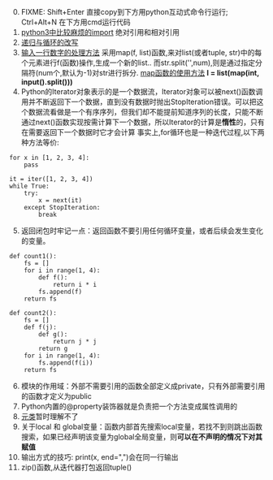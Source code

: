 0. FIXME: Shift+Enter 直接copy到下方用python互动式命令行运行; Ctrl+Alt+N 在下方用cmd运行代码
1. [python3中比较麻烦的import](https://zhuanlan.zhihu.com/p/63143493) 绝对引用和相对引用
2. [递归与循环的改写](https://www.zhihu.com/question/20418254?sort=created)
3. [输入一行数字的处理方法](https://blog.csdn.net/weixin_39613291/article/details/109872736)
   采用map(f, list)函数,来对list(或者tuple, str)中的每个元素进行f(函数)操作,生成一个新的list.. 
   而str.split('',num),则是通过指定分隔符(num个,默认为-1)对str进行拆分.
   [map函数的使用方法](https://www.runoob.com/python/python-func-map.html)
   <strong>l = list(map(int, input().split()))</strong>
4. Python的Iterator对象表示的是一个数据流，Iterator对象可以被next()函数调用并不断返回下一个数据，直到没有数据时抛出StopIteration错误。可以把这个数据流看做是一个有序序列，但我们却不能提前知道序列的长度，只能不断通过next()函数实现按需计算下一个数据，所以Iterator的计算是**惰性**的，只有在需要返回下一个数据时它才会计算
事实上,for循环也是一种迭代过程,以下两种方法等价:

```
for x in [1, 2, 3, 4]:
    pass
```
```
it = iter([1, 2, 3, 4])
while True:
    try:
        x = next(it)
    except StopIteration:
        break
```
5. 返回闭包时牢记一点：返回函数不要引用任何循环变量，或者后续会发生变化的变量。
```
def count1():
    fs = []
    for i in range(1, 4):
        def f():
            return i * i
        fs.append(f)
    return fs

def count2():
    fs = []
    def f(j):
        def g():
            return j * j
        return g
    for i in range(1, 4):
        fs.append(f(i))
    return fs

```
6. 模块的作用域：外部不需要引用的函数全部定义成private，只有外部需要引用的函数才定义为public
7. Python内置的@property装饰器就是负责把一个方法变成属性调用的
8. [元类](https://www.liaoxuefeng.com/wiki/1016959663602400/1017592449371072#0)暂时理解不了
9. 关于local 和 global变量：函数内部首先搜索local变量，若找不到则跳出函数搜索，如果已经声明该变量为global全局变量，则**可以在不声明的情况下对其赋值**
10. 输出方式的技巧: print(x, end=",")会在同一行输出
11. zip()函数,从迭代器打包返回tuple()